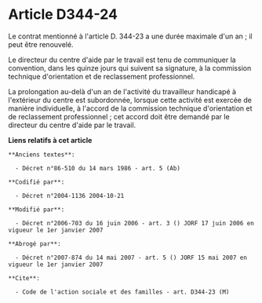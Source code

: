 # Article D344-24

Le contrat mentionné à l'article D. 344-23 a une durée maximale d'un an ; il peut être renouvelé.

Le directeur du centre d'aide par le travail est tenu de communiquer la convention, dans les quinze jours qui suivent sa
signature, à la commission technique d'orientation et de reclassement professionnel.

La prolongation au-delà d'un an de l'activité du travailleur handicapé à l'extérieur du centre est subordonnée, lorsque cette
activité est exercée de manière individuelle, à l'accord de la commission technique d'orientation et de reclassement
professionnel ; cet accord doit être demandé par le directeur du centre d'aide par le travail.

**Liens relatifs à cet article**

	**Anciens textes**:

	  - Décret n°86-510 du 14 mars 1986 - art. 5 (Ab)

	**Codifié par**:

	  - Décret n°2004-1136 2004-10-21

	**Modifié par**:

	  - Décret n°2006-703 du 16 juin 2006 - art. 3 () JORF 17 juin 2006 en vigueur le 1er janvier 2007

	**Abrogé par**:

	  - Décret n°2007-874 du 14 mai 2007 - art. 5 () JORF 15 mai 2007 en vigueur le 1er janvier 2007

	**Cite**:

	  - Code de l'action sociale et des familles - art. D344-23 (M)
